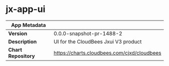 # jx-app-ui

|App Metadata||
|---|---|
| **Version** | 0.0.0-snapshot-pr-1488-2 |
| **Description** | UI for the CloudBees Jxui V3 product |
| **Chart Repository** | https://charts.cloudbees.com/cjxd/cloudbees |
